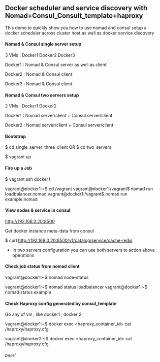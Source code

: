 ## Docker scheduler and service discovery with Nomad+Consul_Consult_template+haproxy

This demo to quickly show you how to use nomad and consul setup a docker scheduler across cluster host as well as docker service discovery

#### Nomad & Consul single server setup 
3 VMs : Docker1 Docker2 Docker3

Docker1 :  Nomad & Consul server as well as client

Docker2 :  Nomad & Consul client 

Docker3 :  Nomad & Consul client

#### Nomad & Consul two servers setup 
2 VMs : Docker1 Docker2

Docker1 :  Nomad server/client + Consul server/client

Docker2 :  Nomad server/client + Consul server/client

#### Bootstrap
$ cd single_server_three_client
OR
$ cd two_servers
 
$ vagrant up


#### Fire up a Job
$ vagrant ssh docker1

vagrant@docker1:~$ cd /vagrant
vagrant@docker1:/vagrant$ nomad run loadbalancer.nomad
vagrant@docker1:/vagrant$ nomad run example.nomad


#### View nodes & service in consul 
http://192.168.0.20:8500

Get docker instance meta-data from consul 

$ curl http://192.168.0.20:8500/v1/catalog/service/cache-redis

* In two servers configuration you can use both servers to action above operations

#### Check job status from nomad client

vagrant@docker1:~$ nomad node-status

vagrant@docker1:~$ nomad status loadbalancer
vagrant@docker1:~$ nomad status example



#### Check Haproxy config generated by consul_template 
Go any of vm , like docker1 , docker 2

vagrant@docker1:~$ docker exec <haproxy_container_id> cat /haproxy/haproxy.cfg

vagrant@docker2:~$ docker exec <haproxy_container_id> cat /haproxy/haproxy.cfg

###### beer!


 